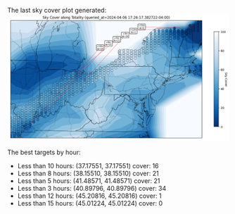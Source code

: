 The last sky cover plot generated:
![cover](cover.png)

The best targets by hour:
 - Less than 10 hours: (37.17551, 37.17551) cover: 16
 - Less than 8 hours: (38.15510, 38.15510) cover: 21
 - Less than 5 hours: (41.48571, 41.48571) cover: 21
 - Less than 3 hours: (40.89796, 40.89796) cover: 34
 - Less than 12 hours: (45.20816, 45.20816) cover: 1
 - Less than 15 hours: (45.01224, 45.01224) cover: 0
